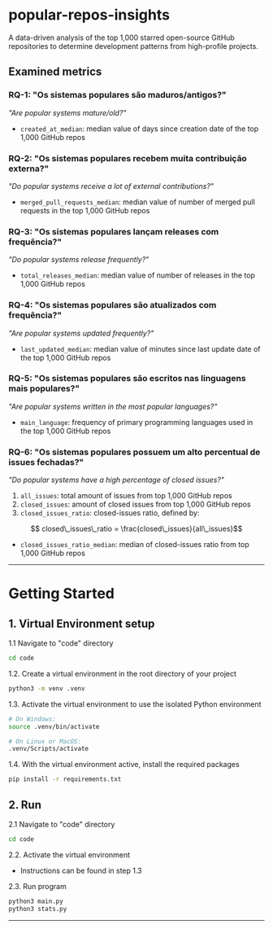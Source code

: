 # popular-repos-insights

A data-driven analysis of the top 1,000 starred open-source GitHub repositories to determine development patterns from high-profile projects.

## Examined metrics
### RQ-1: "Os sistemas populares são maduros/antigos?"
*"Are popular systems mature/old?"*
- `created_at_median`: median value of days since creation date of the top 1,000 GitHub repos

### RQ-2: "Os sistemas populares recebem muita contribuição externa?"
*"Do popular systems receive a lot of external contributions?"*
- `merged_pull_requests_median`: median value of number of merged pull requests in the top 1,000 GitHub repos

### RQ-3: "Os sistemas populares lançam releases com frequência?"
*"Do popular systems release frequently?"*
- `total_releases_median`: median value of number of releases in the top 1,000 GitHub repos

### RQ-4: "Os sistemas populares são atualizados com frequência?"
*"Are popular systems updated frequently?"*
- `last_updated_median`:  median value of minutes since last update date of the top 1,000 GitHub repos

### RQ-5: "Os sistemas populares são escritos nas linguagens mais populares?"
*"Are popular systems written in the most popular languages?"*
- `main_language`: frequency of primary programming languages used in the top 1,000 GitHub repos

### RQ-6: "Os sistemas populares possuem um alto percentual de issues fechadas?"
*"Do popular systems have a high percentage of closed issues?"*
1. `all_issues`: total amount of issues from top 1,000 GitHub repos
2. `closed_issues`: amount of closed issues from top 1,000 GitHub repos
3. `closed_issues_ratio`: closed-issues ratio, defined by:
  ```math
    closed\_issues\_ratio = \frac{closed\_issues}{all\_issues}
  ```

- `closed_issues_ratio_median`: median of closed-issues ratio from top 1,000 GitHub repos
---

# Getting Started

## 1. Virtual Environment setup

1.1 Navigate to "code" directory
```bash
cd code
```

1.2. Create a virtual environment in the root directory of your project
```bash
python3 -m venv .venv
```

1.3. Activate the virtual environment to use the isolated Python environment
```bash
# On Windows:
source .venv/bin/activate
```

```bash
# On Linux or MacOS:
.venv/Scripts/activate
```

1.4. With the virtual environment active, install the required packages
```bash
pip install -r requirements.txt
```

## 2. Run

2.1 Navigate to "code" directory
```bash
cd code
```

2.2. Activate the virtual environment
- Instructions can be found in step 1.3

2.3. Run program
```bash
python3 main.py
python3 stats.py
```

---
